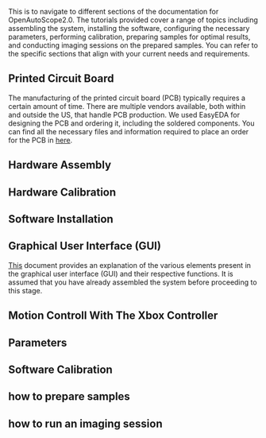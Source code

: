 
This is to navigate to different sections of the documentation for OpenAutoScope2.0. The tutorials provided cover a range of topics including assembling the system,
installing the software, configuring the necessary parameters, performing calibration, preparing samples for optimal results, and conducting imaging sessions on the prepared samples.
You can refer to the specific sections that align with your current needs and requirements.

## Printed Circuit Board

The manufacturing of the printed circuit board (PCB) typically requires a certain amount of time. There are multiple vendors available, both within and outside the US, that handle PCB production. We used EasyEDA for designing the PCB and ordering it, including the soldered components. You can find all the necessary files and information required to place an order for the PCB in [here](../pcb).


## Hardware Assembly

## Hardware Calibration

## Software Installation

## Graphical User Interface (GUI)
[This](GUI.md) document provides an explanation of the various elements present in the graphical user interface (GUI) and their respective functions.
It is assumed that you have already assembled the system before proceeding to this stage.

## Motion Controll With The Xbox Controller

## Parameters

## Software Calibration 

## how to prepare samples

## how to run an imaging session
